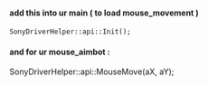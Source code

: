 #### add this into ur main ( to load mouse_movement )
	SonyDriverHelper::api::Init();
#### and for ur mouse_aimbot : 
SonyDriverHelper::api::MouseMove(aX, aY);
